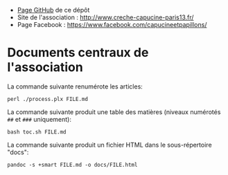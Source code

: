 * [Page GitHub](https://crechecapucine.github.io/documents/) de ce dépôt
* Site de l'association : http://www.creche-capucine-paris13.fr/
* Page Facebook : https://www.facebook.com/capucineetpapillons/

# Documents centraux de l'association

La commande suivante renumérote les articles:

```
perl ./process.plx FILE.md
```

La commande suivante produit une table des matières (niveaux numérotés
`##` et `###` uniquement):

```
bash toc.sh FILE.md
```

La commande suivante produit un fichier HTML dans le sous-répertoire "docs":

```
pandoc -s +smart FILE.md -o docs/FILE.html
```
